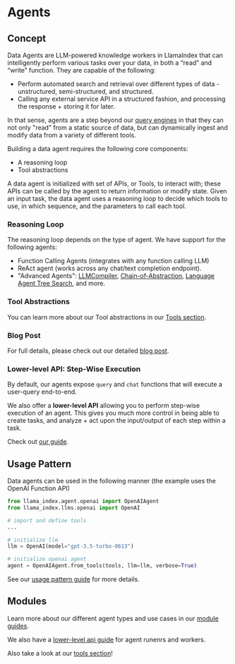 # Agents

## Concept

Data Agents are LLM-powered knowledge workers in LlamaIndex that can intelligently perform various tasks over your data, in both a “read” and “write” function. They are capable of the following:

- Perform automated search and retrieval over different types of data - unstructured, semi-structured, and structured.
- Calling any external service API in a structured fashion, and processing the response + storing it for later.

In that sense, agents are a step beyond our [query engines](../query_engine/index.md) in that they can not only "read" from a static source of data, but can dynamically ingest and modify data from a variety of different tools.

Building a data agent requires the following core components:

- A reasoning loop
- Tool abstractions

A data agent is initialized with set of APIs, or Tools, to interact with; these APIs can be called by the agent to return information or modify state. Given an input task, the data agent uses a reasoning loop to decide which tools to use, in which sequence, and the parameters to call each tool.

### Reasoning Loop

The reasoning loop depends on the type of agent. We have support for the following agents:

- Function Calling Agents (integrates with any function calling LLM)
- ReAct agent (works across any chat/text completion endpoint).
- "Advanced Agents": [LLMCompiler](https://llamahub.ai/l/llama-packs/llama-index-packs-agents-llm-compiler?from=), [Chain-of-Abstraction](https://llamahub.ai/l/llama-packs/llama-index-packs-agents-coa?from=), [Language Agent Tree Search](https://llamahub.ai/l/llama-packs/llama-index-packs-agents-lats?from=), and more.

### Tool Abstractions

You can learn more about our Tool abstractions in our [Tools section](./tools.md).

### Blog Post

For full details, please check out our detailed [blog post](https://medium.com/llamaindex-blog/data-agents-eed797d7972f).

### Lower-level API: Step-Wise Execution

By default, our agents expose `query` and `chat` functions that will execute a user-query end-to-end.

We also offer a **lower-level API** allowing you to perform step-wise execution of an agent. This gives you much more control in being able to create tasks, and analyze + act upon the input/output of each step within a task.

Check out [our guide](agent_runner.md).

## Usage Pattern

Data agents can be used in the following manner (the example uses the OpenAI Function API)

```python
from llama_index.agent.openai import OpenAIAgent
from llama_index.llms.openai import OpenAI

# import and define tools
...

# initialize llm
llm = OpenAI(model="gpt-3.5-turbo-0613")

# initialize openai agent
agent = OpenAIAgent.from_tools(tools, llm=llm, verbose=True)
```

See our [usage pattern guide](usage_pattern.md) for more details.

## Modules

Learn more about our different agent types and use cases in our [module guides](./modules.md).

We also have a [lower-level api guide](./agent_runner.md) for agent runenrs and workers.

Also take a look at our [tools section](./tools.md)!
